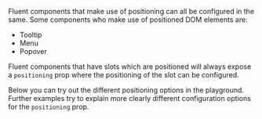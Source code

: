 Fluent components that make use of positioning can all be configured in the same. Some components who make use of
positioned DOM elements are:

- Tooltip
- Menu
- Popover

Fluent components that have slots which are positioned will always expose a `positioning` prop where the positioning of
the slot can be configured.

Below you can try out the different positioning options in the playground. Further examples try to explain more clearly
different configuration options for the `positioning` prop.
